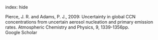 index: hide

<div class="Citation">

  <div class="Citation-body">
    <div class="Citation-text">Pierce, J. R. and Adams, P. J., 2009: Uncertainty in global CCN concentrations from uncertain aerosol nucleation and primary emission rates. <span class="Article-journal">Atmospheric Chemistry and Physics, </span><span class="Article-volume">9, </span>1339-1356pp.</div>
    <div class="Citation-links">
      <div class="CitationLink" data-href="https://scholar.google.com/scholar?q=Uncertainty+in+global+CCN+concentrations+from+uncertain+aerosol+nucleation+and+primary+emission+rates">
        <div class="CitationLink-icon CitationLink-Scholar"></div>
        <div class="CitationLink-text">Google Scholar</div>
      </div>
    </div>
  </div>
</div>


<div class="Citation-copy">

</div>